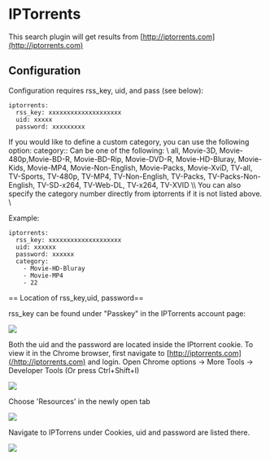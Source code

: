 # IPTorrents
This search plugin will get results from [http://iptorrents.com](http://iptorrents.com)

## Configuration
Configuration requires rss_key, uid, and pass (see below):
```
iptorrents: 
  rss_key: xxxxxxxxxxxxxxxxxxxx
  uid: xxxxx
  password: xxxxxxxxx
```
If you would like to define a custom category, you can use the following option:
 category::
 Can be one of the following: \\
      all, Movie-3D, Movie-480p,Movie-BD-R, Movie-BD-Rip, Movie-DVD-R, Movie-HD-Bluray, Movie-Kids, Movie-MP4, Movie-Non-English, Movie-Packs, Movie-XviD, TV-all, TV-Sports, TV-480p, TV-MP4, TV-Non-English, TV-Packs, TV-Packs-Non-English, TV-SD-x264, TV-Web-DL, TV-x264, TV-XVID \\\\
 You can also specify the category number directly from iptorrents if it is not listed above. \\
 
Example:
```
iptorrents: 
  rss_key: xxxxxxxxxxxxxxxxxxxx
  uid: xxxxxx
  password: xxxxxx
  category: 
    - Movie-HD-Bluray
    - Movie-MP4
    - 22
```

== Location of rss_key,uid, password== 

rss_key can be found under "Passkey" in the IPTorrents account page:  

<img src="http://i.imgur.com/XinVDly.jpg">

  

Both the uid and the password are located inside the IPtorrent cookie. To view it in the Chrome browser, first navigate to [http://iptorrents.com](/http://iptorrents.com) and login.
Open Chrome options -> More Tools -> Developer Tools (Or press Ctrl+Shift+I)  

<img src="http://i.imgur.com/qzlrjA9.jpg">  

Choose 'Resources' in the newly open tab  

<img src="http://i.imgur.com/jNFu4Cq.jpg">  

Navigate to IPTorrens under Cookies, uid and password are listed there.
  

<img src="http://i.imgur.com/45WW0Ok.jpg">

  
